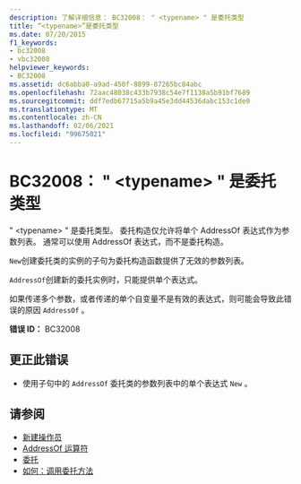 ```yaml
---
description: 了解详细信息： BC32008： " <typename> " 是委托类型
title: “<typename>”是委托类型
ms.date: 07/20/2015
f1_keywords:
- bc32008
- vbc32008
helpviewer_keywords:
- BC32008
ms.assetid: dc6abba0-a9ad-450f-8899-87265bc84abc
ms.openlocfilehash: 72aac48038c433b7938c54e7f1138a5b91bf7689
ms.sourcegitcommit: ddf7edb67715a5b9a45e3dd44536dabc153c1de0
ms.translationtype: MT
ms.contentlocale: zh-CN
ms.lasthandoff: 02/06/2021
ms.locfileid: "99675021"
---
```

# <a name="bc32008-typename-is-a-delegate-type"></a>BC32008： " \<typename> " 是委托类型

" \<typename> " 是委托类型。 委托构造仅允许将单个 AddressOf 表达式作为参数列表。 通常可以使用 AddressOf 表达式，而不是委托构造。

 `New`创建委托类的实例的子句为委托构造函数提供了无效的参数列表。

 `AddressOf`创建新的委托实例时，只能提供单个表达式。

 如果传递多个参数，或者传递的单个自变量不是有效的表达式，则可能会导致此错误的原因 `AddressOf` 。

 **错误 ID：** BC32008

## <a name="to-correct-this-error"></a>更正此错误

- 使用子句中的 `AddressOf` 委托类的参数列表中的单个表达式 `New` 。

## <a name="see-also"></a>请参阅

- [新建操作员](../operators/new-operator.md)
- [AddressOf 运算符](../operators/addressof-operator.md)
- [委托](../../programming-guide/language-features/delegates/index.md)
- [如何：调用委托方法](../../programming-guide/language-features/delegates/how-to-invoke-a-delegate-method.md)
